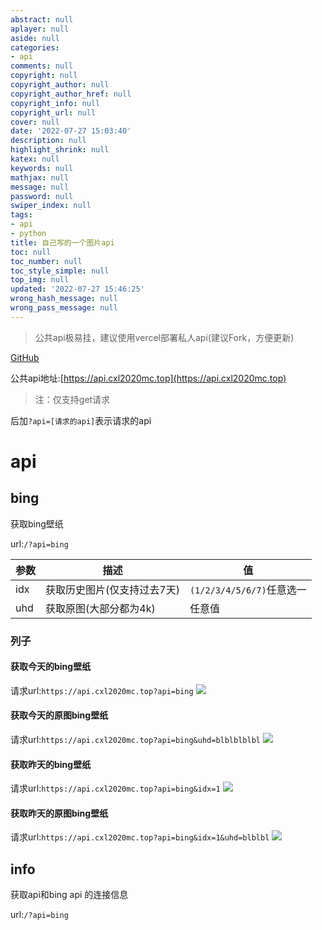 ```yaml
---
abstract: null
aplayer: null
aside: null
categories:
- api
comments: null
copyright: null
copyright_author: null
copyright_author_href: null
copyright_info: null
copyright_url: null
cover: null
date: '2022-07-27 15:03:40'
description: null
highlight_shrink: null
katex: null
keywords: null
mathjax: null
message: null
password: null
swiper_index: null
tags:
- api
- python
title: 自己写的一个图片api
toc: null
toc_number: null
toc_style_simple: null
top_img: null
updated: '2022-07-27 15:46:25'
wrong_hash_message: null
wrong_pass_message: null
---
```

> 公共api极易挂，建议使用vercel部署私人api(建议Fork，方便更新)

[GitHub](https://github.com/cxl2020MC/bing-imgapi)

公共api地址:[https://api.cxl2020mc.top](https://api.cxl2020mc.top)

> 注：仅支持get请求

后加`?api=[请求的api]`表示请求的api

# api

## bing

获取bing壁纸

url:`/?api=bing`


| 参数 | 描述                        | 值                        |
| ------ | ----------------------------- | --------------------------- |
| idx  | 获取历史图片(仅支持过去7天) | `(1/2/3/4/5/6/7)`任意选一 |
| uhd  | 获取原图(大部分都为4k)      | 任意值                    |

### 列子

#### 获取今天的bing壁纸

请求url:`https://api.cxl2020mc.top?api=bing`
![](https://api.cxl2020mc.top?api=bing)

#### 获取今天的原图bing壁纸

请求url:`https://api.cxl2020mc.top?api=bing&uhd=blblblblbl`
![](https://api.cxl2020mc.top?api=bing&uhd=0)

#### 获取昨天的bing壁纸

请求url:`https://api.cxl2020mc.top?api=bing&idx=1`
![](https://api.cxl2020mc.top?api=bing&idx=1)

#### 获取昨天的原图bing壁纸

请求url:`https://api.cxl2020mc.top?api=bing&idx=1&uhd=blblbl`
![](https://api.cxl2020mc.top?api=bing&idx=1&uhd=blblbl)

## info

获取api和bing api 的连接信息

url:`/?api=bing`
